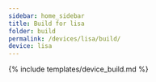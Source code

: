 ```yaml
---
sidebar: home_sidebar
title: Build for lisa
folder: build
permalink: /devices/lisa/build/
device: lisa
---
```

{% include templates/device_build.md %}
